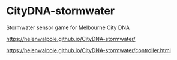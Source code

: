 # CityDNA-stormwater
Stormwater sensor game for Melbourne City DNA

https://helenwalpole.github.io/CityDNA-stormwater/

https://helenwalpole.github.io/CityDNA-stormwater/controller.html

